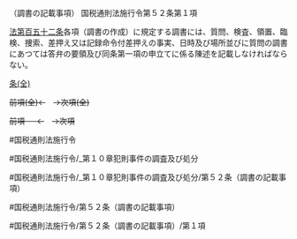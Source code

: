 （調書の記載事項）
国税通則法施行令第５２条第１項

[法第百五十二条](国税通則法＿＿＿＿＿第１５２条第１項)各項（調書の作成）に規定する調書には、質問、検査、領置、臨検、捜索、差押え又は記録命令付差押えの事実、日時及び場所並びに質問の調書にあつては答弁の要領及び同条第一項の申立てに係る陳述を記載しなければならない。

[条(全)](国税通則法施行＿令＿第５２条_.md)

~~前項(全)←~~　~~→次項(全)~~

~~前項 　 ←~~　~~→次項~~



#国税通則法施行令

#国税通則法施行令/_第１０章犯則事件の調査及び処分

#国税通則法施行令/_第１０章犯則事件の調査及び処分/第５２条（調書の記載事項）

#国税通則法施行令/第５２条（調書の記載事項）

#国税通則法施行令/第５２条（調書の記載事項）/第１項

